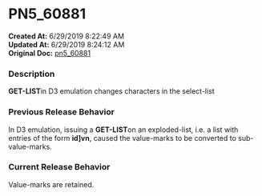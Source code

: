 # PN5_60881

**Created At:** 6/29/2019 8:22:49 AM  
**Updated At:** 6/29/2019 8:24:12 AM  
**Original Doc:** [pn5_60881](https://docs.jbase.com/61286-5-7-3-release-notes/pn5_60881)  


### Description

**GET-LIST**in D3 emulation changes characters in the select-list



### Previous Release Behavior

In D3 emulation, issuing a **GET-LIST**on an exploded-list, i.e. a list with entries of the form **id]vn**, caused the value-marks to be converted to sub-value-marks.



### Current Release Behavior

Value-marks are retained.
